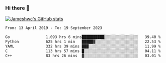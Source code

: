 ### Hi there 👋

[![Jameshwc's GitHub stats](https://github-readme-stats.vercel.app/api?username=jameshwc)](https://github.com/anuraghazra/github-readme-stats)

<!--START_SECTION:waka-->

```txt
From: 13 April 2019 - To: 19 September 2023

Go                1,093 hrs 6 mins██████████░░░░░░░░░░░░░░░   39.40 %
Python            625 hrs 1 min   █████▓░░░░░░░░░░░░░░░░░░░   22.53 %
YAML              332 hrs 39 mins ███░░░░░░░░░░░░░░░░░░░░░░   11.99 %
C                 113 hrs 57 mins █░░░░░░░░░░░░░░░░░░░░░░░░   04.11 %
C++               83 hrs 26 mins  ▓░░░░░░░░░░░░░░░░░░░░░░░░   03.01 %
```

<!--END_SECTION:waka-->
